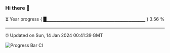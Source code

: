 ### Hi there 👋

⏳ Year progress { █▁▁▁▁▁▁▁▁▁▁▁▁▁▁▁▁▁▁▁▁▁▁▁▁▁▁▁▁▁ } 3.56 %

---

⏰ Updated on Sun, 14 Jan 2024 00:41:39 GMT

![Progress Bar CI](https://github.com/Shyam-Makwana/GitHub-Actions-Demo/workflows/Progress%20Bar%20CI/badge.svg)
